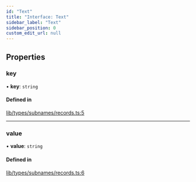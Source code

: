 ```yaml
---
id: "Text"
title: "Interface: Text"
sidebar_label: "Text"
sidebar_position: 0
custom_edit_url: null
---
```


## Properties

### key

• **key**: `string`

#### Defined in

[lib/types/subnames/records.ts:5](https://github.com/JustaName-id/JustaName-sdk/blob/0b5bd45/packages/@justaname.id/sdk/src/lib/types/subnames/records.ts#L5)

___

### value

• **value**: `string`

#### Defined in

[lib/types/subnames/records.ts:6](https://github.com/JustaName-id/JustaName-sdk/blob/0b5bd45/packages/@justaname.id/sdk/src/lib/types/subnames/records.ts#L6)
